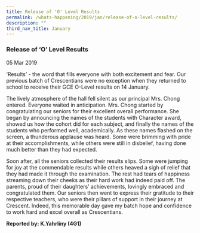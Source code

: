 ```yaml
---
title: Release of 'O' Level Results
permalink: /whats-happening/2019/jan/release-of-o-level-results/
description: ""
third_nav_title: January
---
```

### **Release of ‘O’ Level Results**
05 Mar 2019

‘Results’ - the word that fills everyone with both excitement and fear. Our previous batch of Crescentians were no exception when they returned to school to receive their GCE O-Level results on 14 January.  
  
The lively atmosphere of the hall fell silent as our principal Mrs. Chong entered. Everyone waited in anticipation. Mrs. Chong started by congratulating our seniors for their excellent overall performance. She began by announcing the names of the students with Character award, showed us how the cohort did for each subject, and finally the names of the students who performed well, academically. As these names flashed on the screen, a thunderous applause was heard. Some were brimming with pride at their accomplishments, while others were still in disbelief, having done much better than they had expected.  
  
Soon after, all the seniors collected their results slips. Some were jumping for joy at the commendable results while others heaved a sigh of relief that they had made it through the examination. The rest had tears of happiness streaming down their cheeks as their hard work had indeed paid off. The parents, proud of their daughters’ achievements, lovingly embraced and congratulated them. Our seniors then went to express their gratitude to their respective teachers, who were their pillars of support in their journey at Crescent. Indeed, this memorable day gave my batch hope and confidence to work hard and excel overall as Crescentians.

**Reported by: K.Yahrliny (4G1)**